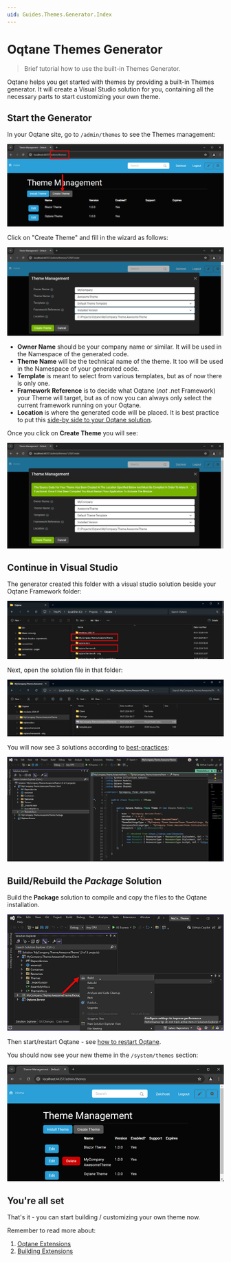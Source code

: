 ```yaml
---
uid: Guides.Themes.Generator.Index
---
```


# Oqtane Themes Generator

> Brief tutorial how to use the built-in Themes Generator.

Oqtane helps you get started with themes by providing a built-in
Themes generator. It will create a Visual Studio solution for you,
containing all the necessary parts to start customizing your own theme.

## Start the Generator

In your Oqtane site, go to `/admin/themes` to see the Themes management:

<img src="./assets/theme-wizard-step-before.jpg" class="full-width">

Click on "Create Theme" and fill in the wizard as follows:

<img src="./assets/theme-wizard-step-1.jpg" class="full-width">

* **Owner Name** should be your company name or similar.
    It will be used in the Namespace of the generated code.
* **Theme Name** will be the technical name of the theme.
    It too will be used in the Namespace of your generated code.
* **Template** is meant to select from various templates,
    but as of now there is only one.
* **Framework Reference** is to decide what Oqtane (_not_ .net Framework) your
    Theme will target, but as of now you can always only select the
    current framework running on your Oqtane.
* **Location** is where the generated code will be placed.
    It is best practice to put this
    [side-by side to your Oqtane solution](xref:Guides.Extensions.BestPractice.SeparateSolutions.Index).

Once you click on **Create Theme** you will see:

<img src="./assets/theme-wizard-confirmation.jpg" class="full-width">

## Continue in Visual Studio

The generator created this folder with a visual studio solution
beside your Oqtane Framework folder:

<img src="./assets/theme-folder-side-by-side.jpg" class="full-width">

Next, open the solution file in that folder:

<img src="./assets/theme-folder-solution-file.jpg" class="full-width">

You will now see 3 solutions according to
[best-practices](xref:Guides.Extensions.BestPractice.SeparateSolutions.Index):

<img src="./assets/theme-solution-showing-theme-info.jpg" class="full-width">

## Build/Rebuild the _Package_ Solution

Build the **Package** solution to compile and copy the files
to the Oqtane installation.

<img src="./assets/theme-build-package-solution.jpg" class="full-width">

Then start/restart Oqtane - see [how to restart Oqtane](xref:Manuals.HowTo.Restart.Index).

You should now see your new theme in the `/system/themes` section:

<img src="./assets/system-themes-with-new-theme.jpg" class="full-width">

## You're all set

That's it - you can start building / customizing your own theme now.

Remember to read more about:

1. [Oqtane Extensions](xref:Guides.Extensions.Index)
1. [Building Extensions](xref:Guides.Extensions.Build.Index)
